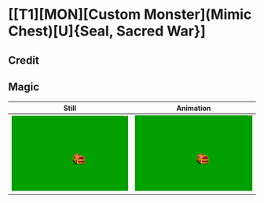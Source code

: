 # [\[T1\]\[MON\]\[Custom Monster\]\(Mimic Chest\)\[U\]{Seal, Sacred War}]

## Credit


	
## Magic

| Still | Animation |
| :---: | :-------: |
| ![Magic still](./Magic_000.png) | ![Magic animation](./Magic.gif) |
